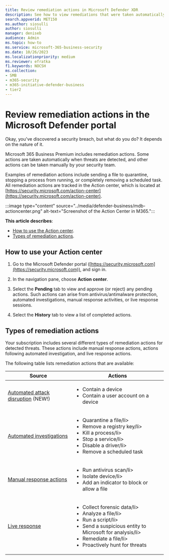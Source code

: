 ```yaml
---
title: Review remediation actions in Microsoft Defender XDR
description: See how to view remediations that were taken automatically or that are awaiting approval in the Action center.
search.appverid: MET150
ms.author: siosulli
author: siosulli
manager: deniseb
audience: Admin
ms.topic: how-to
ms.service: microsoft-365-business-security
ms.date: 10/26/2023
ms.localizationpriority: medium
ms.reviewer: efratka
f1.keywords: NOCSH
ms.collection:
- SMB
- m365-security
- m365-initiative-defender-business
- tier2
---
```


# Review remediation actions in the Microsoft Defender portal

Okay, you've discovered a security breach, but what do you do? It depends on the nature of it.

Microsoft 365 Business Premium includes remediation actions. Some actions are taken automatically when threats are detected, and other actions can be taken manually by your security team.

Examples of remediation actions include sending a file to quarantine, stopping a process from running, or completely removing a scheduled task. All remediation actions are tracked in the Action center, which is located at [https://security.microsoft.com/action-center](https://security.microsoft.com/action-center).

:::image type="content" source="../media/defender-business/mdb-actioncenter.png" alt-text="Screenshot of the Action Center in M365.":::

**This article describes**:

- [How to use the Action center](#how-to-use-your-action-center).
- [Types of remediation actions](#types-of-remediation-actions).

## How to use your Action center

1. Go to the Microsoft Defender portal ([https://security.microsoft.com](https://security.microsoft.com)), and sign in.

2. In the navigation pane, choose **Action center**.

3. Select the **Pending** tab to view and approve (or reject) any pending actions. Such actions can arise from antivirus/antimalware protection, automated investigations, manual response activities, or live response sessions.

4. Select the **History** tab to view a list of completed actions.

## Types of remediation actions

Your subscription includes several different types of remediation actions for detected threats. These actions include manual response actions, actions following automated investigation, and live response actions.

The following table lists remediation actions that are available:

|Source|Actions|
|---|---|
|[Automated attack disruption](../security/defender-business/mdb-attack-disruption.md) (NEW!)|<ul><li>Contain a device</li><li>Contain a user account on a device</li></ul>|
|[Automated investigations](../security/defender-endpoint/automated-investigations.md)|<ul><li>Quarantine a file/li><li>Remove a registry key/li><li>Kill a process/li><li>Stop a service/li><li>Disable a driver/li><li>Remove a scheduled task</li></ul>|
|[Manual response actions](../security/defender-endpoint/respond-machine-alerts.md)|<ul><li>Run antivirus scan/li><li>Isolate device/li><li>Add an indicator to block or allow a file</li></ul>|
|[Live response](../security/defender-endpoint/live-response.md)|<ul><li>Collect forensic data/li><li>Analyze a file/li><li>Run a script/li><li>Send a suspicious entity to Microsoft for analysis/li><li>Remediate a file/li><li>Proactively hunt for threats</li></ul>|
